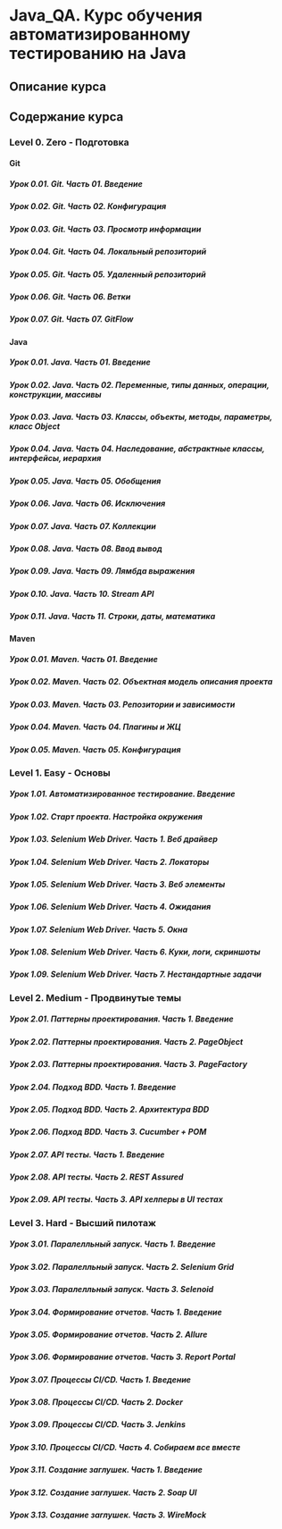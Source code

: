 # Java_QA. Курс обучения автоматизированному тестированию на Java

## Описание курса

## Содержание курса

### Level 0. Zero - Подготовка

#### Git

##### Урок 0.01. Git. Часть 01. Введение

##### Урок 0.02. Git. Часть 02. Конфигурация

##### Урок 0.03. Git. Часть 03. Просмотр информации

##### Урок 0.04. Git. Часть 04. Локальный репозиторий

##### Урок 0.05. Git. Часть 05. Удаленный репозиторий

##### Урок 0.06. Git. Часть 06. Ветки

##### Урок 0.07. Git. Часть 07. GitFlow

#### Java

##### Урок 0.01. Java. Часть 01. Введение

##### Урок 0.02. Java. Часть 02. Переменные, типы данных, операции, конструкции, массивы

##### Урок 0.03. Java. Часть 03. Классы, объекты, методы, параметры, класс Object

##### Урок 0.04. Java. Часть 04. Наследование, абстрактные классы, интерфейсы, иерархия

##### Урок 0.05. Java. Часть 05. Обобщения

##### Урок 0.06. Java. Часть 06. Исключения

##### Урок 0.07. Java. Часть 07. Коллекции

##### Урок 0.08. Java. Часть 08. Ввод вывод

##### Урок 0.09. Java. Часть 09. Лямбда выражения

##### Урок 0.10. Java. Часть 10. Stream API

##### Урок 0.11. Java. Часть 11. Строки, даты, математика

#### Maven

##### Урок 0.01. Maven. Часть 01. Введение

##### Урок 0.02. Maven. Часть 02. Объектная модель описания проекта

##### Урок 0.03. Maven. Часть 03. Репозитории и зависимости

##### Урок 0.04. Maven. Часть 04. Плагины и ЖЦ

##### Урок 0.05. Maven. Часть 05. Конфигурация

### Level 1. Easy - Основы

##### Урок 1.01. Автоматизированное тестирование. Введение

##### Урок 1.02. Старт проекта. Настройка окружения 

##### Урок 1.03. Selenium Web Driver. Часть 1. Веб драйвер

##### Урок 1.04. Selenium Web Driver. Часть 2. Локаторы

##### Урок 1.05. Selenium Web Driver. Часть 3. Веб элементы

##### Урок 1.06. Selenium Web Driver. Часть 4. Ожидания

##### Урок 1.07. Selenium Web Driver. Часть 5. Окна

##### Урок 1.08. Selenium Web Driver. Часть 6. Куки, логи, скриншоты

##### Урок 1.09. Selenium Web Driver. Часть 7. Нестандартные задачи

### Level 2. Medium - Продвинутые темы

##### Урок 2.01. Паттерны проектирования. Часть 1. Введение

##### Урок 2.02. Паттерны проектирования. Часть 2. PageObject

##### Урок 2.03. Паттерны проектирования. Часть 3. PageFactory

##### Урок 2.04. Подход BDD. Часть 1. Введение

##### Урок 2.05. Подход BDD. Часть 2. Архитектура BDD

##### Урок 2.06. Подход BDD. Часть 3. Cucumber + POM

##### Урок 2.07. API тесты. Часть 1. Введение

##### Урок 2.08. API тесты. Часть 2. REST Assured

##### Урок 2.09. API тесты. Часть 3. API хелперы в UI тестах

### Level 3. Hard - Высший пилотаж

##### Урок 3.01. Паралелльный запуск. Часть 1. Введение

##### Урок 3.02. Паралелльный запуск. Часть 2. Selenium Grid

##### Урок 3.03. Паралелльный запуск. Часть 3. Selenoid

##### Урок 3.04. Формирование отчетов. Часть 1. Введение

##### Урок 3.05. Формирование отчетов. Часть 2. Allure

##### Урок 3.06. Формирование отчетов. Часть 3. Report Portal

##### Урок 3.07. Процессы CI/CD. Часть 1. Введение

##### Урок 3.08. Процессы CI/CD. Часть 2. Docker

##### Урок 3.09. Процессы CI/CD. Часть 3. Jenkins

##### Урок 3.10. Процессы CI/CD. Часть 4. Собираем все вместе

##### Урок 3.11. Создание заглушек. Часть 1. Введение

##### Урок 3.12. Создание заглушек. Часть 2. Soap UI

##### Урок 3.13. Создание заглушек. Часть 3. WireMock